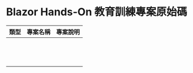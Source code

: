 # Blazor Hands-On 教育訓練專案原始碼

|類型|專案名稱|專案說明|
|-|-|-|
||||
||||
||||
||||
||||
||||
||||
||||
||||
||||
||||
||||
||||

